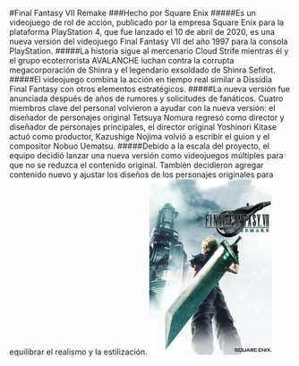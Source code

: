 #Final Fantasy VII Remake 
###Hecho por Square Enix
#####Es un videojuego de rol de acción, publicado por la empresa Square Enix para la plataforma PlayStation 4, que fue lanzado el 10 de abril de 2020, es una nueva versión del videojuego Final Fantasy VII del año 1997 para la consola PlayStation. 
#####La historia sigue al mercenario Cloud Strife mientras él y el grupo ecoterrorista AVALANCHE luchan contra la corrupta megacorporación de Shinra y el legendario exsoldado de Shinra Sefirot. 
#####El videojuego combina la acción en tiempo real similar a Dissidia Final Fantasy con otros elementos estratégicos.
#####La nueva versión fue anunciada después de años de rumores y solicitudes de fanáticos. Cuatro miembros clave del personal volvieron a ayudar con la nueva versión: el diseñador de personajes original Tetsuya Nomura regresó como director y diseñador de personajes principales, el director original Yoshinori Kitase actuó como productor, Kazushige Nojima volvió a escribir el guion y el compositor Nobuo Uematsu. 
#####Debido a la escala del proyecto, el equipo decidió lanzar una nueva versión como videojuegos múltiples para que no se reduzca el contenido original. También decidieron agregar contenido nuevo y ajustar los diseños de los personajes originales para equilibrar el realismo y la estilización.
![Final](./img/final_fantasy_7_remake.png)
